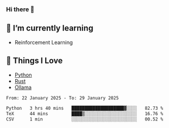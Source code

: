 ### Hi there 👋
<!-- ## About Me -->

## 🌱 I’m currently learning
- Reinforcement Learning

## 🥰 Things I Love
- [Python](https://www.python.org/) 
- [Rust](https://www.rust-lang.org/)
- [Ollama](https://ollama.com)

<!--START_SECTION:waka-->

```txt
From: 22 January 2025 - To: 29 January 2025

Python   3 hrs 40 mins   ████████████████████▓░░░░   82.73 %
TeX      44 mins         ████▒░░░░░░░░░░░░░░░░░░░░   16.76 %
CSV      1 min           ░░░░░░░░░░░░░░░░░░░░░░░░░   00.52 %
```

<!--END_SECTION:waka-->

<!--
**CharlesC03/CharlesC03** is a ✨ _special_ ✨ repository because its `README.md` (this file) appears on your GitHub profile.

Here are some ideas to get you started:

- 🔭 I’m currently working on ...
- 🌱 I’m currently learning ...
- 👯 I’m looking to collaborate on ...
- 🤔 I’m looking for help with ...
- 💬 Ask me about ...
- 📫 How to reach me: ...
- 😄 Pronouns: ...
- ⚡ Fun fact: ...
-->
